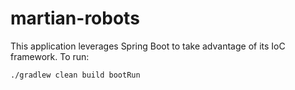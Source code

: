 # martian-robots

This application leverages Spring Boot to take advantage of its IoC framework.
To run:
```
./gradlew clean build bootRun

```
